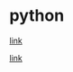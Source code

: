 # python

[link](https://blog.stackademic.com/ultimate-python-cheat-sheet-practical-python-for-everyday-tasks-c267c1394ee8)

[link](https://levelup.gitconnected.com/6-python-string-things-i-regret-not-knowing-earlier-6c777942e8c2?source=email-303c28d3da55-1720046260172-digest.reader-5517fd7b58a6-6c777942e8c2----0-109------------------2bebd417_cfb8_4d3b_adbf_176f2c88cbf3-1)
